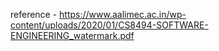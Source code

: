 reference - https://www.aalimec.ac.in/wp-content/uploads/2020/01/CS8494-SOFTWARE-ENGINEERING_watermark.pdf
